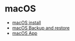 # macOS

* [macOS install](https://github.com/helantao/macOS/blob/master/install.md)
* [macOS Backup and restore](https://github.com/helantao/macOS/blob/master/recovery.md)
* [macOS App](https://github.com/helantao/macOS/blob/master/app.md)
